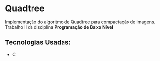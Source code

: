 # Quadtree

Implementação do algoritmo de Quadtree para compactação de imagens.  
Trabalho II da disciplina **Programação de Baixo Nível**

## Tecnologias Usadas:
- C

